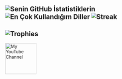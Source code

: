 ![Senin GitHub İstatistiklerin](https://github-readme-stats.vercel.app/api?username=AlpikTech&show_icons=true&theme=radical)
![En Çok Kullandığım Diller](https://github-readme-stats.vercel.app/api/top-langs/?username=AlpikTech&layout=compact&theme=radical)
![Streak](https://github-readme-streak-stats.herokuapp.com/?user=AlpikTech&theme=radical)
---
![Trophies](https://github-profile-trophy.vercel.app/?username=AlpikTech&theme=radical)
---
<a href="https://www.youtube.com/@alpiktech8172" target="_blank">
  <img align="center" src="https://yt3.googleusercontent.com/ytc/AAUvwni_alpiktech8172=s176-c-k-c0x00ffffff-no-rj" alt="My YouTube Channel" height="100"/>
</a>
